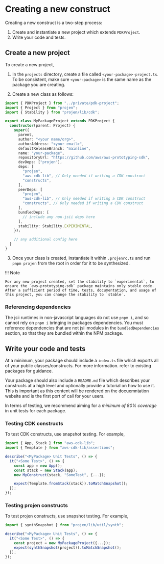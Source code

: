 # Creating a new construct

Creating a new construct is a two-step process:

1. Create and instantiate a new project which extends `PDKProject`.
2. Write your code and tests.

## Create a new project

To create a new project,

1. In the `projects` directory, create a file called `<your-package>-project.ts`. To be consistent, make sure `<your-package>` is the same name as the package you are creating.

2. Create a new class as follows:

```ts
import { PDKProject } from "../private/pdk-project";
import { Project } from "projen";
import { Stability } from "projen/lib/cdk";

export class MyPackageProject extends PDKProject {
  constructor(parent: Project) {
    super({
      parent,
      author: "<your name/org>",
      authorAddress: "<your email>",
      defaultReleaseBranch: "mainline",
      name: "your-package",
      repositoryUrl: "https://github.com/aws/aws-prototyping-sdk",
      devDeps: ["projen"],
      deps: [
        "projen",
        "aws-cdk-lib", // Only needed if writing a CDK construct
        "constructs",
      ],
      peerDeps: [
        "projen",
        "aws-cdk-lib", // Only needed if writing a CDK construct
        "constructs", // Only needed if writing a CDK construct
      ],
      bundledDeps: [
        // include any non-jsii deps here
      ],
      stability: Stability.EXPERIMENTAL,
    });

    // any additional config here
  }
}
```

3. Once your class is created, instantiate it within `.projenrc.ts` and run `pnpm projen` from the root in order for it to be synthesized.

!!! Note
  
    For any new project created, set the stability to `experimental`, to ensure the `aws-prototyping-sdk` package maintains only stable code. After a sufficient period of time, tests, documentation, and usage of this project, you can change the stability to `stable`.

### Referencing dependencies

The jsii runtimes in non-javascript languages do not use `pnpm i`, and so cannot rely on `pnpm i` bringing in packages dependencies. You must reference dependencies that are not jsii modules in the `bundledDependencies` section, so that they are bundled within the NPM package.

## Write your code and tests

At a minimum, your package should include a `index.ts` file which exports all of your public classes/constructs. For more information. refer to existing packages for guidance.

Your package should also include a `README.md` file which describes your constructs at a high level and optionally provide a tutorial on how to use it. This is important as this content will be rendered on the docuemntation website and is the first port of call for your users.

In terms of testing, we recommend aiming for a _minimum of 80% coverage_ in unit tests for each package.

### Testing CDK constructs

To test CDK constructs, use snapshot testing. For example,

```ts
import { App, Stack } from "aws-cdk-lib";
import { Template } from "aws-cdk-lib/assertions";

describe("<MyPackage> Unit Tests", () => {
  it("<Some Test>", () => {
    const app = new App();
    const stack = new Stack(app);
    new MyConstruct(stack, "SomeTest", {...});

    expect(Template.fromStack(stack)).toMatchSnapshot();
  });
});
```

### Testing projen constructs

To test projen constructs, use snapshot testing. For example,

```ts
import { synthSnapshot } from "projen/lib/util/synth";

describe("<MyPackage> Unit Tests", () => {
  it("<Some Test>", () => {
    const project = new MyPackageProject({...});
    expect(synthSnapshot(project)).toMatchSnapshot();
  });
});
```
